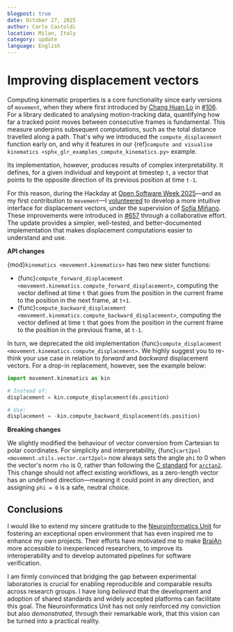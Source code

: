 ```yaml
---
blogpost: true
date: October 27, 2025
author: Carlo Castoldi
location: Milan, Italy
category: update
language: English
---
```


# Improving displacement vectors

Computing kinematic properties is a core functionality since early versions of `movement`, when they where first introduced by [Chang Huan Lo](https://github.com/lochhh) in [#106](https://github.com/neuroinformatics-unit/movement/pull/106).
For a library dedicated to analysing motion-tracking data, quantifying how far a tracked point moves between consecutive frames is fundamental. This measure underpins subsequent computations, such as the total distance travelled along a path. That's why we introduced the `compute_displacement` function early on, and why it features in our {ref}`compute and visualise kinematics <sphx_glr_examples_compute_kinematics.py>` example<!--#compute-displacement-vectors heading-->.

Its implementation, however, produces results of complex interpretability. It defines, for a given individual and keypoint at timestep `t`, a vector that points to the opposite direction of its previous position at time `t-1`.

For this reason, during the Hackday at [Open Software Week 2025](https://neuroinformatics.dev/open-software-summer-school/2025/index.html)—and as my first contribution to `movement`—I [volunteered](https://github.com/neuroinformatics-unit/osw25-hackday/issues/16) to develop a more intuitive interface for displacement vectors, under the supervision of [Sofía Miñano](https://github.com/sfmig).
These improvements were introduced in [#657](https://github.com/neuroinformatics-unit/movement/pull/657) through a collaborative effort. The update provides a simpler, well-tested, and better-documented implementation that makes displacement computations easier to understand and use.

__API changes__

{mod}`kinematics <movement.kinematics>` has two new sister functions:

- {func}`compute_forward_displacement <movement.kinematics.compute_forward_displacement>`, computing the vector defined at time `t` that goes from the position in the current frame to the position in the next frame, at `t+1`.
- {func}`compute_backward_displacement <movement.kinematics.compute_backward_displacement>`, computing the vector defined at time `t` that goes from the position in the current frame to the position in the previous frame, at `t-1`.

In turn, we deprecated the old implementation {func}`compute_displacement <movement.kinematics.compute_displacement>`. We highly suggest you to re-think your use case in relation to _forward_ and _backward_ displacement vectors. For a drop-in replacement, however, see the example below:

  ```python
  import movement.kinematics as kin

  # Instead of:
  displacement = kin.compute_displacement(ds.position)

  # Use:
  displacement = -kin.compute_backward_displacement(ds.position)
  ```

__Breaking changes__

We slightly modified the behaviour of vector conversion from Cartesian to polar coordinates. For simplicity and interpretability, {func}`cart2pol <movement.utils.vector.cart2pol>` now always sets the angle `phi` to 0 when the vector's norm `rho` is 0, rather than following the [C standard](https://www.iso.org/standard/29237.html) for [`arctan2`](https://en.wikipedia.org/wiki/Atan2). This change should not affect existing workflows, as a zero-length vector has an undefined direction—meaning it could point in any direction, and assigning `phi = 0` is a safe, neutral choice.

## Conclusions

I would like to extend my sincere gratitude to the [Neuroinformatics Unit](https://neuroinformatics.dev/) for fostering an exceptional open environment that has even inspired me to enhance my own projects. Their efforts have motivated me to make [BraiAn](https://silvalab.codeberg.page/BraiAn/) more accessible to inexperienced researchers, to improve its interoperability and to develop automated pipelines for software verification.

I am firmly convinced that bridging the gap between experimental laboratories is crucial for enabling reproducible and comparable results across research groups. I have long _believed_ that the development and adoption of shared standards and widely accepted platforms can facilitate this goal. The Neuroinformatics Unit has not only reinforced my conviction but also _demonstrated_, through their remarkable work, that this vision can be turned into a practical reality.
